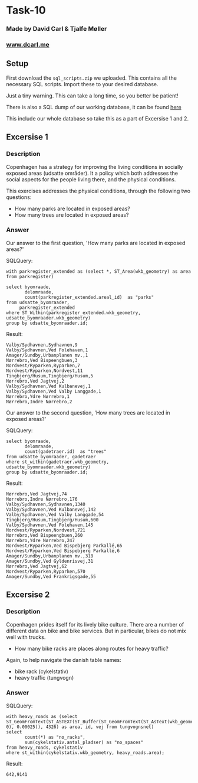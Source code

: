 # Task-10

### Made by David Carl & Tjalfe Møller
### www.dcarl.me

## Setup

First download the `sql_scripts.zip` we uploaded. This contains all the necessary SQL scripts. Import these to your desired database. 

Just a tiny warning. This can take a long time, so you better be patient!

There is also a SQL dump of our working database, it can be found [here](https://github.com/DavidCarl/Database_Course/blob/master/Task-10/dump.sql)

This include our whole database so take this as a part of Excersise 1 and 2.


## Excersise 1

### Description

Copenhagen has a strategy for improving the living conditions in socially exposed areas (udsatte områder). It a policy which both addresses the social aspects for the people living there, and the physical conditions.

This exercises addresses the physical conditions, through the following two questions:

* How many parks are located in exposed areas?
* How many trees are located in exposed areas?

### Answer

Our answer to the first question, 'How many parks are located in exposed areas?'

SQLQuery:

```
with parkregister_extended as (select *, ST_Area(wkb_geometry) as area from parkregister)

select byomraade,
       delomraade,
       count(parkregister_extended.areal_id)  as "parks"
from udsatte_byomraader,
     parkregister_extended
where ST_Within(parkregister_extended.wkb_geometry, udsatte_byomraader.wkb_geometry)
group by udsatte_byomraader.id;
```

Result:

```
Valby/Sydhavnen,Sydhavnen,9
Valby/Sydhavnen,Ved Folehaven,1
Amager/Sundby,Urbanplanen mv.,1
Nørrebro,Ved Bispeengbuen,3
Nordvest/Ryparken,Ryparken,7
Nordvest/Ryparken,Nordvest,11
Tingbjerg/Husum,Tingbjerg/Husum,5
Nørrebro,Ved Jagtvej,2
Valby/Sydhavnen,Ved Kulbanevej,1
Valby/Sydhavnen,Ved Valby Langgade,1
Nørrebro,Ydre Nørrebro,1
Nørrebro,Indre Nørrebro,2
```

Our answer to the second question, 'How many trees are located in exposed areas?'

SQLQuery:

```
select byomraade,
       delomraade,
       count(gadetraer.id)  as "trees"
from udsatte_byomraader, gadetraer
where st_within(gadetraer.wkb_geometry, udsatte_byomraader.wkb_geometry)
group by udsatte_byomraader.id;
```

Result:

```
Nørrebro,Ved Jagtvej,74
Nørrebro,Indre Nørrebro,176
Valby/Sydhavnen,Sydhavnen,1340
Valby/Sydhavnen,Ved Kulbanevej,142
Valby/Sydhavnen,Ved Valby Langgade,54
Tingbjerg/Husum,Tingbjerg/Husum,600
Valby/Sydhavnen,Ved Folehaven,145
Nordvest/Ryparken,Nordvest,721
Nørrebro,Ved Bispeengbuen,260
Nørrebro,Ydre Nørrebro,247
Nordvest/Ryparken,Ved Bispebjerg Parkallé,65
Nordvest/Ryparken,Ved Bispebjerg Parkallé,6
Amager/Sundby,Urbanplanen mv.,318
Amager/Sundby,Ved Gyldenrisvej,31
Nørrebro,Ved Jagtvej,62
Nordvest/Ryparken,Ryparken,570
Amager/Sundby,Ved Frankrigsgade,55
```

## Excersise 2

### Description

Copenhagen prides itself for its lively bike culture. There are a number of different data on bike and bike services. But in particular, bikes do not mix well with trucks. 

* How many bike racks are places along routes for heavy traffic?

Again, to help navigate the danish table names:
* bike rack (cykelstativ)
* heavy traffic (tungvogn)

### Answer

SQLQuery:

```
with heavy_roads as (select ST_GeomFromText(ST_ASTEXT(ST_Buffer(ST_GeomFromText(ST_AsText(wkb_geometry), 0), 0.00025)), 4326) as area, id, vej from tungvognsnet)
select
       count(*) as "no_racks",
       sum(cykelstativ.antal_pladser) as "no_spaces"
from heavy_roads, cykelstativ
where st_within(cykelstativ.wkb_geometry, heavy_roads.area);
```

Result:

```
642,9141
```
